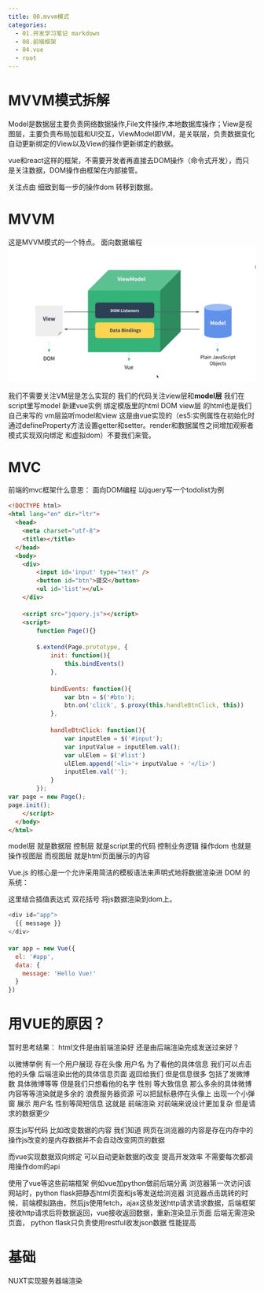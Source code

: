 ```yaml
---
title: 00.mvvm模式
categories:
  - 01.开发学习笔记 markdown
  - 08.前端框架
  - 04.vue
  - root
---
```


# MVVM模式拆解
Model是数据层主要负责网络数据操作,File文件操作,本地数据库操作；View是视图层，主要负责布局加载和UI交互，ViewModel即VM，是关联层，负责数据变化自动更新绑定的View以及View的操作更新绑定的数据。

vue和react这样的框架，不需要开发者再直接去DOM操作（命令式开发），而只是关注数据，DOM操作由框架在内部接管。

关注点由 细致到每一步的操作dom 转移到数据。

# MVVM
这是MVVM模式的一个特点。
面向数据编程
![屏幕快照 2020-04-06 下午11.42.37](https://raw.githubusercontent.com/ayrikiya/pic-store/main/note/%E5%B1%8F%E5%B9%95%E5%BF%AB%E7%85%A7%202020-04-06%20%E4%B8%8B%E5%8D%8811.42.37.png)

我们不需要关注VM层是怎么实现的
我们的代码关注view层和**model层**
我们在script里写model 新建vue实例 绑定模版里的html DOM
view层 的html也是我们自己来写的
vm层监听model和view 这是由vue实现的（es5:实例属性在初始化时通过defineProperty方法设置getter和setter。render和数据属性之间增加观察者模式实现双向绑定 和虚拟dom）不要我们来管。

# MVC
前端的mvc框架什么意思：
面向DOM编程
以jquery写一个todolist为例

```html
<!DOCTYPE html>
<html lang="en" dir="ltr">
  <head>
    <meta charset="utf-8">
    <title></title>
  </head>
  <body>
    <div>
        <input id='input' type="text" />
        <button id="btn">提交</button>
        <ul id='list'></ul>
    </div>
    
    <script src="jquery.js"></script>
    <script>
        function Page(){}

        $.extend(Page.prototype, {
            init: function(){
                this.bindEvents()
            },

            bindEvents: function(){
                var btn = $('#btn');
                btn.on('click', $.proxy(this.handleBtnClick, this))
            },

            handleBtnClick: function(){
                var inputElem = $('#input');
                var inputValue = inputElem.val();
                var ulElem = $('#list')
                ulElem.append('<li>'+ inputValue + '</li>')
                inputElem.val('');
            }
        });
var page = new Page();
page.init();
    </script>
  </body>
</html>
```
model层 就是数据层
控制层 就是script里的代码 控制业务逻辑 操作dom 也就是操作视图层
而视图层 就是html页面展示的内容

Vue.js 的核心是一个允许采用简洁的模板语法来声明式地将数据渲染进 DOM 的系统：

这里结合插值表达式 双花括号 将js数据渲染到dom上。

```js
<div id="app">
  {{ message }}
</div>

var app = new Vue({
  el: '#app',
  data: {
    message: 'Hello Vue!'
  }
})
```


# 用VUE的原因？
暂时思考结果：
html文件是由前端渲染好 还是由后端渲染完成发送过来好？

以微博举例 有一个用户展现 存在头像 用户名
为了看他的具体信息 我们可以点击他的头像  后端渲染出他的具体信息页面 返回给我们 但是信息很多 包括了发微博数 具体微博等等
但是我们只想看他的名字 性别 等大致信息  那么多余的具体微博内容等等渲染就是多余的 浪费服务器资源
可以把鼠标悬停在头像上 出现一个小弹窗 展示 用户名 性别等简短信息
这就是 前端渲染 对前端来说设计更加复杂  但是请求的数据更少

原生js写代码 比如改变数据的内容
我们知道 网页在浏览器的内容是存在内存中的 操作js改变的是内存数据并不会自动改变网页的数据

而vue实现数据双向绑定 可以自动更新数据的改变
提高开发效率 不需要每次都调用操作dom的api

使用了vue等这些前端框架
例如vue加python做前后端分离
浏览器第一次访问该网站时，python flask把静态html页面和js等发送给浏览器
浏览器点击跳转的时候，前端模拟路由，然后js使用fetch，ajax这些发送http请求请求数据，后端框架接收http请求后将数据返回，vue接收返回数据，重新渲染显示页面
后端无需渲染页面， python flask只负责使用restful收发json数据 性能提高

# 基础
NUXT实现服务器端渲染
